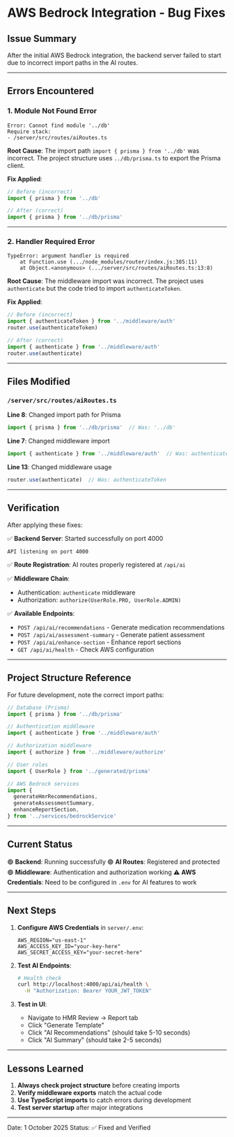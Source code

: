 # AWS Bedrock Integration - Bug Fixes

## Issue Summary

After the initial AWS Bedrock integration, the backend server failed to start due to incorrect import paths in the AI routes.

---

## Errors Encountered

### 1. Module Not Found Error
```
Error: Cannot find module '../db'
Require stack:
- /server/src/routes/aiRoutes.ts
```

**Root Cause**: The import path `import { prisma } from '../db'` was incorrect. The project structure uses `../db/prisma.ts` to export the Prisma client.

**Fix Applied**:
```typescript
// Before (incorrect)
import { prisma } from '../db'

// After (correct)
import { prisma } from '../db/prisma'
```

---

### 2. Handler Required Error
```
TypeError: argument handler is required
    at Function.use (.../node_modules/router/index.js:385:11)
    at Object.<anonymous> (.../server/src/routes/aiRoutes.ts:13:8)
```

**Root Cause**: The middleware import was incorrect. The project uses `authenticate` but the code tried to import `authenticateToken`.

**Fix Applied**:
```typescript
// Before (incorrect)
import { authenticateToken } from '../middleware/auth'
router.use(authenticateToken)

// After (correct)
import { authenticate } from '../middleware/auth'
router.use(authenticate)
```

---

## Files Modified

### `/server/src/routes/aiRoutes.ts`

**Line 8**: Changed import path for Prisma
```typescript
import { prisma } from '../db/prisma'  // Was: '../db'
```

**Line 7**: Changed middleware import
```typescript
import { authenticate } from '../middleware/auth'  // Was: authenticateToken
```

**Line 13**: Changed middleware usage
```typescript
router.use(authenticate)  // Was: authenticateToken
```

---

## Verification

After applying these fixes:

✅ **Backend Server**: Started successfully on port 4000
```
API listening on port 4000
```

✅ **Route Registration**: AI routes properly registered at `/api/ai`

✅ **Middleware Chain**: 
- Authentication: `authenticate` middleware
- Authorization: `authorize(UserRole.PRO, UserRole.ADMIN)`

✅ **Available Endpoints**:
- `POST /api/ai/recommendations` - Generate medication recommendations
- `POST /api/ai/assessment-summary` - Generate patient assessment
- `POST /api/ai/enhance-section` - Enhance report sections
- `GET /api/ai/health` - Check AWS configuration

---

## Project Structure Reference

For future development, note the correct import paths:

```typescript
// Database (Prisma)
import { prisma } from '../db/prisma'

// Authentication middleware
import { authenticate } from '../middleware/auth'

// Authorization middleware
import { authorize } from '../middleware/authorize'

// User roles
import { UserRole } from '../generated/prisma'

// AWS Bedrock services
import {
  generateHmrRecommendations,
  generateAssessmentSummary,
  enhanceReportSection,
} from '../services/bedrockService'
```

---

## Current Status

🟢 **Backend**: Running successfully
🟢 **AI Routes**: Registered and protected
🟢 **Middleware**: Authentication and authorization working
⚠️ **AWS Credentials**: Need to be configured in `.env` for AI features to work

---

## Next Steps

1. **Configure AWS Credentials** in `server/.env`:
   ```env
   AWS_REGION="us-east-1"
   AWS_ACCESS_KEY_ID="your-key-here"
   AWS_SECRET_ACCESS_KEY="your-secret-here"
   ```

2. **Test AI Endpoints**:
   ```bash
   # Health check
   curl http://localhost:4000/api/ai/health \
     -H "Authorization: Bearer YOUR_JWT_TOKEN"
   ```

3. **Test in UI**:
   - Navigate to HMR Review → Report tab
   - Click "Generate Template"
   - Click "AI Recommendations" (should take 5-10 seconds)
   - Click "AI Summary" (should take 2-5 seconds)

---

## Lessons Learned

1. **Always check project structure** before creating imports
2. **Verify middleware exports** match the actual code
3. **Use TypeScript imports** to catch errors during development
4. **Test server startup** after major integrations

---

Date: 1 October 2025
Status: ✅ Fixed and Verified
